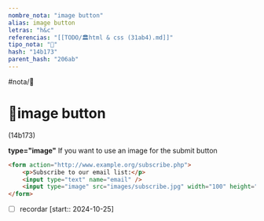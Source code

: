 ```yaml
---
nombre_nota: "image button"
alias: image button
letras: "h&c"
referencias: "[[TODO/🏛️html & css (31ab4).md]]"
tipo_nota: "📑"
hash: "14b173"
parent_hash: "206ab"
---
```


#nota/📑

# 📑image button
<div class="hash">(14b173)</div>

__type="image"__ If you want to use an image for the submit button

```html
<form action="http://www.example.org/subscribe.php">
    <p>Subscribe to our email list:</p>
    <input type="text" name="email" />
    <input type="image" src="images/subscribe.jpg" width="100" height="20" />
</form>
```

- [ ] recordar  [start:: 2024-10-25]
